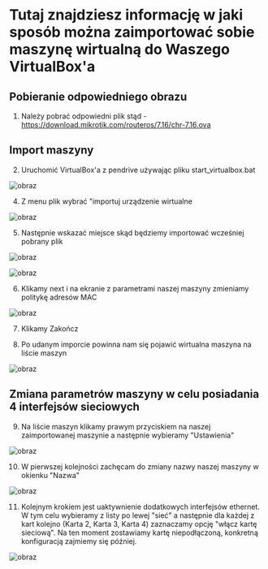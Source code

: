 # Tutaj znajdziesz informację w jaki sposób można zaimportować sobie maszynę wirtualną do Waszego VirtualBox'a

## Pobieranie odpowiedniego obrazu
1. Należy pobrać odpowiedni plik stąd - https://download.mikrotik.com/routeros/7.16/chr-7.16.ova

## Import maszyny
2. Uruchomić VirtualBox'a z pendrive używając pliku start_virtualbox.bat

![obraz](https://github.com/user-attachments/assets/32fb13ba-d939-4104-a501-e3ca07b0d314)

4. Z menu plik wybrać "importuj urządzenie wirtualne

![obraz](https://github.com/user-attachments/assets/d1031750-cdd7-422c-a2d2-4bb196e03061)

5. Następnie wskazać miejsce skąd będziemy importować wcześniej pobrany plik

![obraz](https://github.com/user-attachments/assets/e29fd63d-01ff-46f6-8c76-e38692121888)

![obraz](https://github.com/user-attachments/assets/1eb33653-b24b-485d-b86a-973ab3feea54)

6. Klikamy next i na ekranie z parametrami naszej maszyny zmieniamy politykę adresów MAC

![obraz](https://github.com/user-attachments/assets/07be522c-b4e6-483e-8614-f9eb446a375f)

7. Klikamy Zakończ

8. Po udanym imporcie powinna nam się pojawić wirtualna maszyna na liście maszyn

![obraz](https://github.com/user-attachments/assets/8a7573d3-188e-4004-bfae-88a47235edab)

## Zmiana parametrów maszyny w celu posiadania 4 interfejsów sieciowych

9. Na liście maszyn klikamy prawym przyciskiem na naszej zaimportowanej maszynie a następnie wybieramy "Ustawienia"

![obraz](https://github.com/user-attachments/assets/7c680d26-1ac3-43dc-9108-65feee67c3b3)

10. W pierwszej kolejności zachęcam do zmiany nazwy naszej maszyny w okienku "Nazwa"

![obraz](https://github.com/user-attachments/assets/b08c013a-6dd8-4ffe-b617-c02d9de8e54d)

11. Kolejnym krokiem jest uaktywnienie dodatkowych interfejsów ethernet. W tym celu wybieramy z listy po lewej "sieć"
a następnie dla każdej z kart kolejno (Karta 2, Karta 3, Karta 4) zaznaczamy opcję "włącz kartę sieciową".
Na ten moment zostawiamy kartę niepodłączoną, konkretną konfiguracją zajmiemy się później.

![obraz](https://github.com/user-attachments/assets/04024eeb-0aeb-4a4f-88df-9b9e05c1b4f6)












